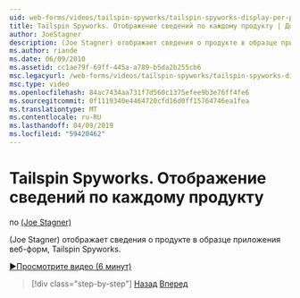 ```yaml
---
uid: web-forms/videos/tailspin-spyworks/tailspin-spyworks-display-per-product-details
title: Tailspin Spyworks. Отображение сведений по каждому продукту | Документация Майкрософт
author: JoeStagner
description: (Joe Stagner) отображает сведения о продукте в образце приложения веб-форм, Tailspin Spyworks.
ms.author: riande
ms.date: 06/09/2010
ms.assetid: cc1ae79f-69ff-445a-a789-b5da2b255cb6
msc.legacyurl: /web-forms/videos/tailspin-spyworks/tailspin-spyworks-display-per-product-details
msc.type: video
ms.openlocfilehash: 84ac7434aa731f7d560c1375efee9b3e76ff4fe6
ms.sourcegitcommit: 0f1119340e4464720cfd16d0ff15764746ea1fea
ms.translationtype: MT
ms.contentlocale: ru-RU
ms.lasthandoff: 04/09/2019
ms.locfileid: "59420462"
---
```

# <a name="tailspin-spyworks---display-per-product-details"></a>Tailspin Spyworks. Отображение сведений по каждому продукту

по [(Joe Stagner)](https://github.com/JoeStagner)

(Joe Stagner) отображает сведения о продукте в образце приложения веб-форм, Tailspin Spyworks.

[&#9654;Просмотрите видео (6 минут)](https://channel9.msdn.com/Blogs/ASP-NET-Site-Videos/tailspin-spyworks-display-per-product-details)

> [!div class="step-by-step"]
> [Назад](tailspin-spyworks-display-the-product-list.md)
> [Вперед](tailspin-spyworks-adding-items-to-the-shopping-cart.md)
